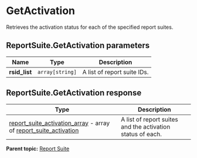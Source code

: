 # GetActivation

Retrieves the activation status for each of the specified report suites.

## ReportSuite.GetActivation parameters

|Name|Type|Description|
|----|----|-----------|
|**rsid_list** |`array[string]` |A list of report suite IDs.|

## ReportSuite.GetActivation response

|Type|Description|
|----|-----------|
| [report_suite_activation_array](../../data_types/r_report_suite_activation_array.md#) - array of [report_suite_activation](../../data_types/r_report_suite_activation.md#) |A list of report suites and the activation status of each.|

**Parent topic:** [Report Suite](../../methods/report_suite/r_methods_reportsuite.md)

